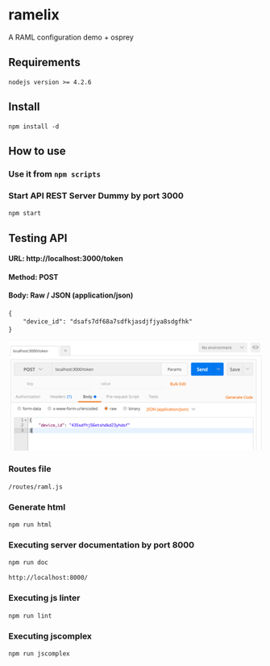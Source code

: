 # ramelix
A RAML configuration demo + osprey

## Requirements

```
nodejs version >= 4.2.6
```

## Install

```
npm install -d
```

## How to use

### Use it from `npm scripts`

### Start API REST Server Dummy by port 3000

```
npm start
```

## Testing API

#### URL: http://localhost:3000/token
#### Method: POST
#### Body: Raw / JSON (application/json)

```
{
    "device_id": "dsafs7df68a7sdfkjasdjfjya8sdgfhk"
}
```

![post token](docs/images/token.png)


### Routes file
```
/routes/raml.js
```

### Generate html

```
npm run html
```

### Executing server documentation by port 8000

```
npm run doc
```

```
http://localhost:8000/
```

### Executing js linter

```
npm run lint
```

### Executing jscomplex

```
npm run jscomplex
```
